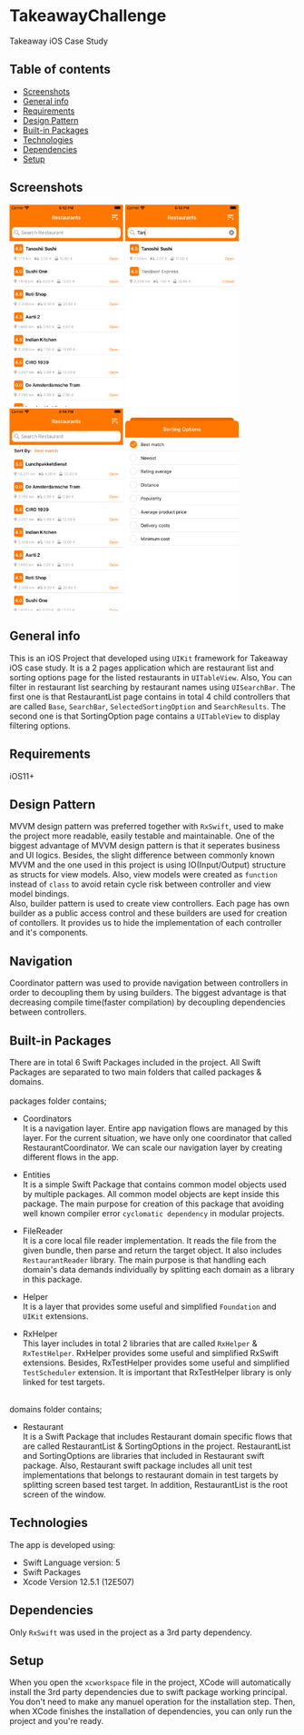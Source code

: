 # TakeawayChallenge
 Takeaway iOS Case Study

## Table of contents
* [Screenshots](#screenshots)
* [General info](#general-info)
* [Requirements](#requirements)
* [Design Pattern](#design-pattern)
* [Built-in Packages](#built-in-Packages)
* [Technologies](#technologies)
* [Dependencies](#dependencies)
* [Setup](#setup)

## Screenshots
<div align="left">
    <img src="/Screenshots/1.png" width="200px"</img>
    <img src="/Screenshots/2.png" width="200px"</img>
    <img src="/Screenshots/3.png" width="200px"</img>
    <img src="/Screenshots/4.png" width="200px"</img> 
</div>

## General info
This is an iOS Project that developed using `UIKit` framework for Takeaway iOS case study. It is a 2 pages application which are restaurant list and sorting options page for the listed restaurants in `UITableView`. Also, You can filter in restaurant list searching by restaurant names using `UISearchBar`. The first one is that RestaurantList page contains in total 4 child controllers that are called `Base`, `SearchBar`, `SelectedSortingOption` and `SearchResults`. The second one is that SortingOption page contains a `UITableView` to display filtering options.

## Requirements
iOS11+

## Design Pattern
MVVM design pattern was preferred together with `RxSwift`, used to make the project more readable, easily testable and maintainable. One of the biggest advantage of MVVM design pattern is that it seperates business and UI logics. Besides, the slight difference between commonly known MVVM and the one used in this project is using IO(Input/Output) structure as structs for view models. Also, view models were created as `function` instead of `class` to avoid retain cycle risk between controller and view model bindings.
<br />
Also, builder pattern is used to create view controllers. Each page has own builder as a public access control and these builders are used for creation of contollers. It provides us to hide the implementation of each controller and it's components.

## Navigation
Coordinator pattern was used to provide navigation between controllers in order to decoupling them by using builders. The biggest advantage is that decreasing compile time(faster compilation) by decoupling dependencies between controllers.

## Built-in Packages
There are in total 6 Swift Packages included in the project. All Swift Packages are separated to two main folders that called packages & domains.
<br /><br />
packages folder contains;
* Coordinators <br />
It is a navigation layer. Entire app navigation flows are managed by this layer. For the current situation, we have only one coordinator that called RestaurantCoordinator. We can scale our navigation layer by creating different flows in the app.

* Entities <br />
It is a simple Swift Package that contains common model objects used by multiple packages. All common model objects are kept inside this package. The main purpose for creation of this package that avoiding well known compiler error `cyclomatic dependency` in modular projects.

* FileReader <br />
It is a core local file reader implementation. It reads the file from the given bundle, then parse and return the target object. It also includes `RestaurantReader` library. The main purpose is that handling each domain's data demands individually by splitting each domain as a library in this package.

* Helper <br />
It is a layer that provides some useful and simplified `Foundation` and `UIKit` extensions.

* RxHelper <br />
This layer includes in total 2 libraries that are called `RxHelper` & `RxTestHelper`. RxHelper provides some useful and simplified RxSwift extensions. Besides, RxTestHelper provides some useful and simplified `TestScheduler` extension. It is important that RxTestHelper library is only linked for test targets.

<br />
domains folder contains; <br />

* Restaurant <br />
It is a Swift Package that includes Restaurant domain specific flows that are called RestaurantList & SortingOptions in the project. RestaurantList and SortingOptions are libraries that included in Restaurant swift package. Also, Restaurant swift package includes all unit test implementations that belongs to restaurant domain in test targets by splitting screen based test target. In addition, RestaurantList is the root screen of the window. 

## Technologies
The app is developed using:
* Swift Language version: 5
* Swift Packages
* Xcode Version 12.5.1 (12E507)

## Dependencies
Only `RxSwift` was used in the project as a 3rd party dependency.
	
## Setup
When you open the `xcworkspace` file in the project, XCode will automatically install the 3rd party dependencies due to swift package working principal. You don't need to make any manuel operation for the installation step. Then, when XCode finishes the installation of dependencies, you can only run the project and you're ready.
